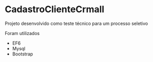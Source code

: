 # CadastroClienteCrmall
Projeto desenvolvido como teste técnico para um processo seletivo

Foram utilizados
+ EF6
+ Mysql
+ Bootstrap
